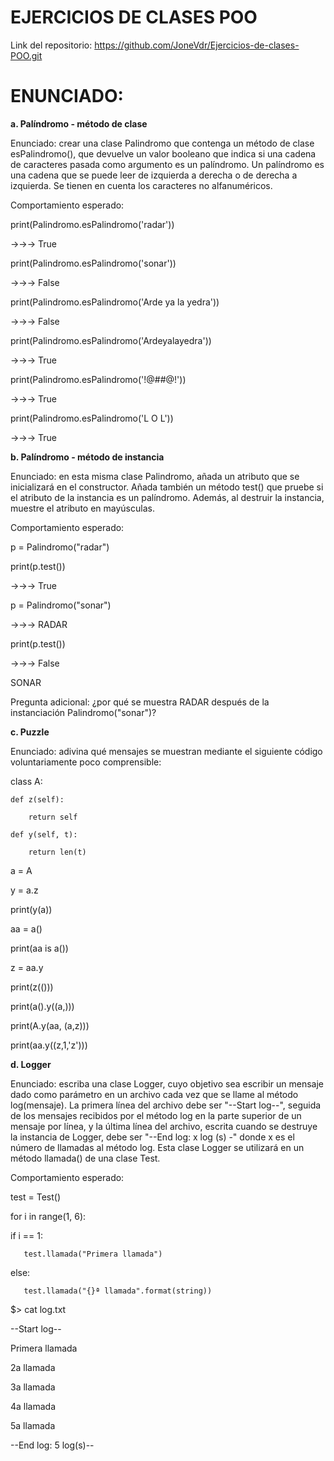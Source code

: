 # EJERCICIOS DE CLASES POO

Link del repositorio: https://github.com/JoneVdr/Ejercicios-de-clases-POO.git

# ENUNCIADO:



**a. Palíndromo - método de clase**

Enunciado: crear una clase Palindromo que contenga un método de clase esPalindromo(), que devuelve un valor booleano que indica si una cadena de caracteres pasada como argumento es un palíndromo. Un palíndromo es una cadena que se puede leer de izquierda a derecha o de derecha a izquierda. Se tienen en cuenta los caracteres no alfanuméricos.

Comportamiento esperado:

print(Palindromo.esPalindromo('radar')) 

->->-> True 

print(Palindromo.esPalindromo('sonar')) 

->->-> False 

print(Palindromo.esPalindromo('Arde ya la yedra')) 

->->-> False 

print(Palindromo.esPalindromo('Ardeyalayedra')) 

->->-> True 

print(Palindromo.esPalindromo('!@#$% %$#@!')) 

->->-> True 

print(Palindromo.esPalindromo('L O L')) 

->->-> True 



**b. Palíndromo - método de instancia**

Enunciado: en esta misma clase Palindromo, añada un atributo que se inicializará en el constructor. Añada también un método test() que pruebe si el atributo de la instancia es un palíndromo. Además, al destruir la instancia, muestre el atributo en mayúsculas.

Comportamiento esperado:

p = Palindromo("radar") 

print(p.test()) 

->->-> True

p = Palindromo("sonar")

->->-> RADAR

print(p.test())

->->-> False

SONAR

Pregunta adicional: ¿por qué se muestra RADAR después de la instanciación Palindromo("sonar")?



**c. Puzzle**

Enunciado: adivina qué mensajes se muestran mediante el siguiente código voluntariamente poco comprensible:

class A:

    def z(self):

        return self
 
    def y(self, t):

        return len(t)
 
a = A 

y = a.z 

print(y(a)) 

aa = a() 

print(aa is a()) 

z = aa.y 

print(z(())) 

print(a().y((a,))) 

print(A.y(aa, (a,z))) 

print(aa.y((z,1,'z'))) 



**d. Logger**

Enunciado: escriba una clase Logger, cuyo objetivo sea escribir un mensaje dado como parámetro en un archivo cada vez que se llame al método log(mensaje). La primera línea del archivo debe ser "--Start log--", seguida de los mensajes recibidos por el método log en la parte superior de un mensaje por línea, y la última línea del archivo, escrita cuando se destruye la instancia de Logger, debe ser "--End log: x log (s) -" donde x es el número de llamadas al método log. Esta clase Logger se utilizará en un método llamada() de una clase Test.

Comportamiento esperado:

test = Test()

for i in range(1, 6): 

   if i == 1: 

       test.llamada("Primera llamada") 

   else: 

       test.llamada("{}ª llamada".format(string)) 

$> cat log.txt 

--Start log-- 

Primera llamada 

2a llamada 

3a llamada 

4a llamada 

5a llamada 

--End log: 5 log(s)-- 
